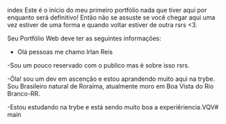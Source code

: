 index
 Este é o início do meu primeiro portfólio
 nada que tiver aqui por enquanto será definitivo!
 Então não se assuste se você chegar aqui uma vez estiver de uma forma
 e quando voltar estiver de outra rsrs <3.

Seu Portfólio Web deve ter as seguintes informações:

- Olá pessoas me chamo Irlan Reis

-Sou um pouco reservado com o publico mas é sobre isso rsrs.

-Óla! sou um dev em ascenção e estou aprandendo muito aqui na trybe. Sou Brasileiro natural de Roraima, atualmente moro em Boa Vista do Rio Branco-RR.

-Estou estudando na trybe e está sendo muito boa a experiêriencia.VQV#
 main
